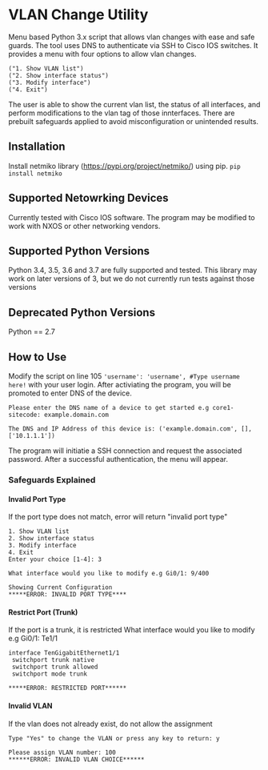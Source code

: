 # VLAN Change Utility

Menu based Python 3.x script that allows vlan changes with ease and safe guards. The tool uses DNS to authenticate via SSH to Cisco IOS switches. It provides a menu with four options to allow vlan changes.

    ("1. Show VLAN list")
    ("2. Show interface status")
    ("3. Modify interface")
    ("4. Exit")
    
The user is able to show the current vlan list, the status of all interfaces, and perform modifications to the vlan tag of those innterfaces. There are prebuilt safeguards applied to avoid misconfiguration or unintended results.

## Installation

Install netmiko library (https://pypi.org/project/netmiko/) using pip. `pip install netmiko`

## Supported Netowrking Devices

Currently tested with Cisco IOS software. The program may be modified to work with NXOS or other networking vendors. 

## Supported Python Versions

Python 3.4, 3.5, 3.6 and 3.7 are fully supported and tested. This library may work on later versions of 3, but we do not currently run tests against those versions

## Deprecated Python Versions

Python == 2.7

## How to Use

Modify the script on line 105 `'username': 'username', #Type username here!` with your user login. After activiating the program, you will be promoted to enter DNS of the device. 

`Please enter the DNS name of a device to get started e.g core1-sitecode: example.domain.com`

`The DNS and IP Address of this device is: ('example.domain.com', [], ['10.1.1.1']) `

The program will initiatie a SSH connection and request the associated password. After a successful authentication, the menu will appear. 

### Safeguards Explained
#### Invalid Port Type
If the port type does not match, error will return "invalid port type" 

    1. Show VLAN list
    2. Show interface status
    3. Modify interface
    4. Exit
    Enter your choice [1-4]: 3

    What interface would you like to modify e.g Gi0/1: 9/400

    Showing Current Configuration
    *****ERROR: INVALID PORT TYPE****

#### Restrict Port (Trunk)
If the port is a trunk, it is restricted
    What interface would you like to modify e.g Gi0/1: Te1/1

    interface TenGigabitEthernet1/1
     switchport trunk native
     switchport trunk allowed
     switchport mode trunk

    *****ERROR: RESTRICTED PORT******

#### Invalid VLAN
If the vlan does not already exist, do not allow the assignment

    Type "Yes" to change the VLAN or press any key to return: y

    Please assign VLAN number: 100
    ******ERROR: INVALID VLAN CHOICE******
